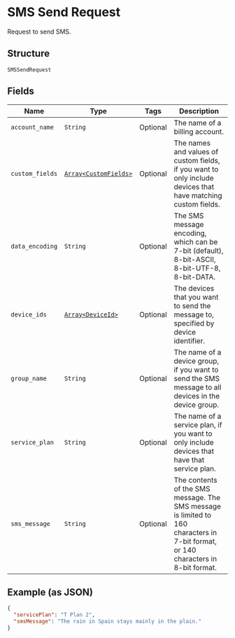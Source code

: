 
# SMS Send Request

Request to send SMS.

## Structure

`SMSSendRequest`

## Fields

| Name | Type | Tags | Description |
|  --- | --- | --- | --- |
| `account_name` | `String` | Optional | The name of a billing account. |
| `custom_fields` | [`Array<CustomFields>`](../../doc/models/custom-fields.md) | Optional | The names and values of custom fields, if you want to only include devices that have matching custom fields. |
| `data_encoding` | `String` | Optional | The SMS message encoding, which can be 7-bit (default), 8-bit-ASCII, 8-bit-UTF-8, 8-bit-DATA. |
| `device_ids` | [`Array<DeviceId>`](../../doc/models/device-id.md) | Optional | The devices that you want to send the message to, specified by device identifier. |
| `group_name` | `String` | Optional | The name of a device group, if you want to send the SMS message to all devices in the device group. |
| `service_plan` | `String` | Optional | The name of a service plan, if you want to only include devices that have that service plan. |
| `sms_message` | `String` | Optional | The contents of the SMS message. The SMS message is limited to 160 characters in 7-bit format, or 140 characters in 8-bit format. |

## Example (as JSON)

```json
{
  "servicePlan": "T Plan 2",
  "smsMessage": "The rain in Spain stays mainly in the plain."
}
```

